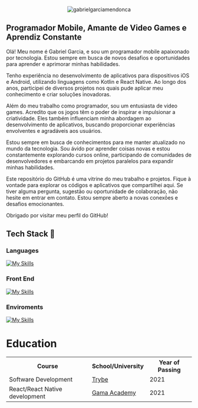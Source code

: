###
<p align="center"> <img src="https://media.licdn.com/dms/image/D4D16AQEYrJyWBWu8Wg/profile-displaybackgroundimage-shrink_350_1400/0/1684779848431?e=1690416000&v=beta&t=rwrOjrcASFwNyk1RtZ86VLjRvooZvR_yeG4LIDPk-ak" alt="gabrielgarciamendonca" /> </p>


## Programador Mobile, Amante de Video Games e Aprendiz Constante
Olá! Meu nome é Gabriel Garcia, e sou um programador mobile apaixonado por tecnologia. Estou sempre em busca de novos desafios e oportunidades para aprender e aprimorar minhas habilidades.

Tenho experiência no desenvolvimento de aplicativos para dispositivos iOS e Android, utilizando linguagens como Kotlin e React Native. Ao longo dos anos, participei de diversos projetos nos quais pude aplicar meu conhecimento e criar soluções inovadoras.

Além do meu trabalho como programador, sou um entusiasta de video games. Acredito que os jogos têm o poder de inspirar e impulsionar a criatividade. Eles também influenciam minha abordagem ao desenvolvimento de aplicativos, buscando proporcionar experiências envolventes e agradáveis aos usuários.

Estou sempre em busca de conhecimentos para me manter atualizado no mundo da tecnologia. Sou ávido por aprender coisas novas e estou constantemente explorando cursos online, participando de comunidades de desenvolvedores e embarcando em projetos paralelos para expandir minhas habilidades.

Este repositório do GitHub é uma vitrine do meu trabalho e projetos. Fique à vontade para explorar os códigos e aplicativos que compartilhei aqui. Se tiver alguma pergunta, sugestão ou oportunidade de colaboração, não hesite em entrar em contato. Estou sempre aberto a novas conexões e desafios emocionantes.

Obrigado por visitar meu perfil do GitHub!

## Tech Stack :rocket:
### Languages
[![My Skills](https://skillicons.dev/icons?i=js,typescript,kotlin,swift)](https://skillicons.dev)
### Front End
[![My Skills](https://skillicons.dev/icons?i=react)](https://skillicons.dev)
### Enviroments
[![My Skills](https://skillicons.dev/icons?i=vscode,androidstudio)](https://skillicons.dev)

# Education
<table>
  <tr>
    <th>Course</th>
    <th>School/University</th>
    <th>Year of Passing</th>
  </tr>
  <tr>
    <td>Software Development</td>
    <td><a href="https://www.betrybe.com/">Trybe</a></td>
    <td>2021</td>
  </tr>
  <tr>
    <td>React/React Native development</td>
    <td><a href="https://www.gama.academy/?gclid=Cj0KCQiAhP2BBhDdARIsAJEzXlELtsicfha7bFBCM8d8OS2tcaWzW-b1F85E7x4d3dkV4EdR87_bSZAaAiaJEALw_wcB">Gama Academy</a></td>
    <td>2021</td>
  </tr>
 </table>

